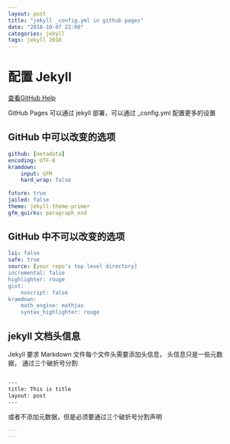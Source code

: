 ```yaml
---
layout: post
title: "jekyll _config.yml in github pages"
date: "2018-10-07 22:00"
categories: jekyll
tags: jekyll 2018
---
```


# 配置 Jekyll

[查看GitHub Help](https://help.github.com/articles/configuring-jekyll/)

GitHub Pages 可以通过 jekyll 部署，可以通过 _config.yml 配置更多的设置

## GitHub 中可以改变的选项

```yml
github: [metadata]
encoding: UTF-8
kramdown:
    input: GFM
    hard_wrap: false
    
future: true
jailed: false
theme: jekyll-theme-primer
gfm_quirks: paragraph_end

```

## GitHub 中不可以改变的选项

```yml
lsi: false
safe: true
source: [your repo's top level directory]
incremental: false
highlighter: rouge
gist:
    noscript: false
kramdown:
    math_engine: mathjax
    syntax_highlighter: rouge
```


## jekyll 文档头信息
Jekyll 要求 Markdown 文件每个文件头需要添加头信息， 头信息只是一些元数据， 通过三个破折号分割

```markdown

---
title: This is title
layout: post
---

```

或者不添加元数据，但是必须要通过三个破折号分割声明

```markdown
---
---
```

